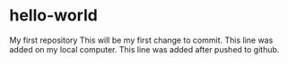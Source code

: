 # hello-world
My first repository
This will be my first change to commit.
This line was added on my local computer.
This line was added after pushed to github.
